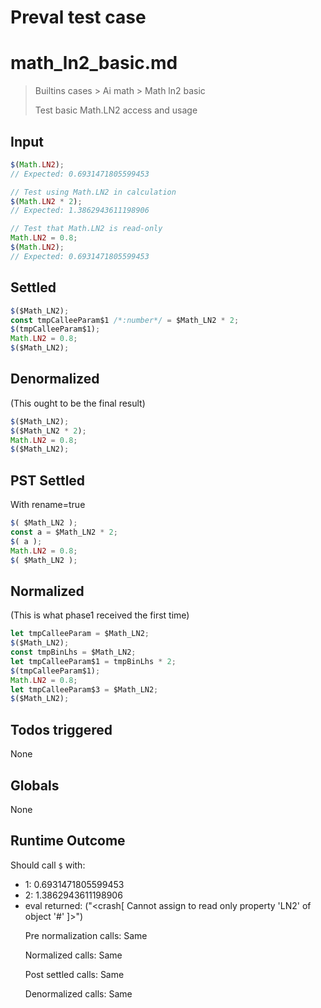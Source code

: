 # Preval test case

# math_ln2_basic.md

> Builtins cases > Ai math > Math ln2 basic
>
> Test basic Math.LN2 access and usage

## Input

`````js filename=intro
$(Math.LN2);
// Expected: 0.6931471805599453

// Test using Math.LN2 in calculation
$(Math.LN2 * 2);
// Expected: 1.3862943611198906

// Test that Math.LN2 is read-only
Math.LN2 = 0.8;
$(Math.LN2);
// Expected: 0.6931471805599453
`````


## Settled


`````js filename=intro
$($Math_LN2);
const tmpCalleeParam$1 /*:number*/ = $Math_LN2 * 2;
$(tmpCalleeParam$1);
Math.LN2 = 0.8;
$($Math_LN2);
`````


## Denormalized
(This ought to be the final result)

`````js filename=intro
$($Math_LN2);
$($Math_LN2 * 2);
Math.LN2 = 0.8;
$($Math_LN2);
`````


## PST Settled
With rename=true

`````js filename=intro
$( $Math_LN2 );
const a = $Math_LN2 * 2;
$( a );
Math.LN2 = 0.8;
$( $Math_LN2 );
`````


## Normalized
(This is what phase1 received the first time)

`````js filename=intro
let tmpCalleeParam = $Math_LN2;
$($Math_LN2);
const tmpBinLhs = $Math_LN2;
let tmpCalleeParam$1 = tmpBinLhs * 2;
$(tmpCalleeParam$1);
Math.LN2 = 0.8;
let tmpCalleeParam$3 = $Math_LN2;
$($Math_LN2);
`````


## Todos triggered


None


## Globals


None


## Runtime Outcome


Should call `$` with:
 - 1: 0.6931471805599453
 - 2: 1.3862943611198906
 - eval returned: ("<crash[ Cannot assign to read only property 'LN2' of object '#<Object>' ]>")

Pre normalization calls: Same

Normalized calls: Same

Post settled calls: Same

Denormalized calls: Same
